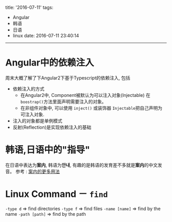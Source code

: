 title: '2016-07-11'
tags:
  - Angular
  - 韩语
  - 日语
  - linux
date: 2016-07-11 23:40:14
---


Angular中的依赖注入
===
周末大概了解了下Angular2下基于Typescript的依赖注入, 包括
- 依赖注入的方式
  - 在Angular2中, Component被默认为可以注入对象(Injectable)
    在`boostrap()`方法里面声明需要注入的对象。
  - 在非组件对象中, 可以使用 `inject()` 或装饰器 `Injectable`把自己声明为可注入对象.
- 注入的对象都是单例模式
- 反射(Reflection)是实现依赖注入的基础

韩语,日语中的"指导"
====
在日语中表达为**案内**, 韩语为**안내**, 有趣的是韩语的发育差不多就是**案内**的中文发音。
参考 :
[案内的更多用法](http://zhidao.baidu.com/link?url=adYzwhg6uODhC9fpu6WMfJAot1fnQDiahqHoAWYqq3N3xTT_S052yLKc1-9KHBf40Yp2-6hIyFMWoW0fCopUE_)


Linux Command － `find`
===
`-type d` => find directories
`-type f` => find files
`-name [name]` => find by the name
`-path [path]` => find by the path
